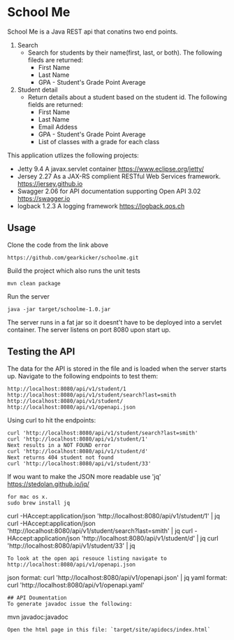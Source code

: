 # School Me
School Me is a Java REST api that conatins two end points.
1. Search
    * Search for students by their name(first, last, or both). The following fileds are returned:
       * First Name
       * Last Name
       * GPA - Student's Grade Point Average
2. Student detail
    * Return details about a student based on the student id. The following fields are returned:
       * First Name
       * Last Name
       * Email Addess
       * GPA - Student's Grade Point Average
       * List of classes with a grade for each class

This application utlizes the following projects:
* Jetty 9.4 A javax.servlet container https://www.eclipse.org/jetty/
* Jersey 2.27 As a JAX-RS complient RESTful Web Services framework. https://jersey.github.io
* Swagger 2.06 for API documentation supporting Open API 3.02 https://swagger.io
* logback 1.2.3  A logging framework https://logback.qos.ch

## Usage
Clone the code from the link above
```
https://github.com/gearkicker/schoolme.git
```
Build the project which also runs the unit tests
```
mvn clean package
```
Run the server
```
java -jar target/schoolme-1.0.jar
```
The server runs in a fat jar so it doesnt't have to be deployed into a servlet container. The server listens on port 8080 upon start up. 
## Testing the API
The data for the API is stored in the  file and is loaded when the server starts up. Navigate to the following endpoints to test them:
```
http://localhost:8080/api/v1/student/1
http://localhost:8080/api/v1/student/search?last=smith
http://localhost:8080/api/v1/student/
http://localhost:8080/api/v1/openapi.json
```
Using curl to hit the endpoints:
```
curl 'http://localhost:8080/api/v1/student/search?last=smith'
curl 'http://localhost:8080/api/v1/student/1'
Next results in a NOT FOUND error
curl 'http://localhost:8080/api/v1/student/d'
Next returns 404 student not found
curl 'http://localhost:8080/api/v1/student/33'
```
If wou want to make the JSON more readable use 'jq' https://stedolan.github.io/jq/
```
for mac os x.
sudo brew install jq
```
curl -HAccept:application/json 'http://localhost:8080/api/v1/student/1' | jq 
curl -HAccept:application/json 'http://localhost:8080/api/v1/student/search?last=smith' | jq
curl -HAccept:application/json 'http://localhost:8080/api/v1/student/d' | jq
curl 'http://localhost:8080/api/v1/student/33' | jq
```
To look at the open api resouce listing navigate to http://localhost:8080/api/v1/openapi.json
```
json format:
curl 'http://localhost:8080/api/v1/openapi.json' | jq
yaml format:
curl 'http://localhost:8080/api/v1/openapi.yaml'
```
## API Doumentation
To generate javadoc issue the following:
```
mvn javadoc:javadoc
```
Open the html page in this file: `target/site/apidocs/index.html`

